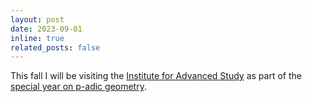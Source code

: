 ```yaml
---
layout: post
date: 2023-09-01
inline: true
related_posts: false
---
```

This fall I will be visiting the [Institute for Advanced Study](https://www.ias.edu/) as part of the
[special year on p-adic geometry](https://www.ias.edu/special-year/p-adic-geometry).
